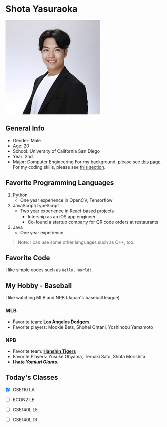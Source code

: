 # Shota Yasuraoka

<img src="ビジネス写真.jpg" alt="My Picture" width="300"/>

## General Info

- Gender: Male
- Age: 20
- School: University of California San Diego
- Year: 2nd
- Major: Computer Engineering
For my background, please see [this page](README.md).
For my coding skills, please see [this section](#favorite-programming-languages).

## Favorite Programming Languages

1. Python
   - One year experience in OpenCV, Tensorflow
2. JavaScript/TypeScript
   - Two year experience in React based projects
     - Intership as an iOS app engineer
     - Co-found a startup company for QR code orders at restaurants
3. Java
   - One year experience

> Note: I can use some other languages such as C++, too.

## Favorite Code

I like simple codes such as `Hello, World!`.
  
## My Hobby - Baseball

I like watching MLB and NPB (Japan's baseball league).

### MLB
- Favorite team: **Los Angeles Dodgers**
- Favorite players: Mookie Bets, Shohei Ohtani, Yoshinobu Yamamoto

### NPB
- Favorite team: **[Hanshin Tigers](https://hanshintigers.jp/)**
- Favorite Players: Yusuke Ohyama, Teruaki Sato, Shota Morishita
- ~~**I hate _Yomiuri Giants_.**~~

## Today's Classes

- [x] CSE110 LA
- [ ] ECON2 LE
- [ ] CSE140L LE
- [ ] CSE140L DI



